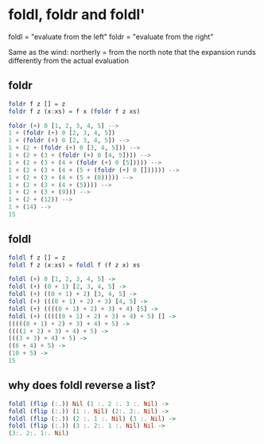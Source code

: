 
# foldl, foldr and foldl'

foldl = "evaluate from the left"
foldr = "evaluate from the right"

Same as the wind: northerly = from the north
note that the expansion runds differently from the actual evaluation

## foldr

```haskell
foldr f z [] = z
foldr f z (x:xs) = f x (foldr f z xs)

foldr (+) 0 [1, 2, 3, 4, 5] -->
1 + (foldr (+) 0 [2, 3, 4, 5])
1 + (foldr (+) 0 [2, 3, 4, 5]) -->
1 + (2 + (foldr (+) 0 [3, 4, 5])) -->
1 + (2 + (3 + (foldr (+) 0 [4, 5]))) -->
1 + (2 + (3 + (4 + (foldr (+) 0 [5])))) -->
1 + (2 + (3 + (4 + (5 + (foldr (+) 0 []))))) -->
1 + (2 + (3 + (4 + (5 + (0))))) -->
1 + (2 + (3 + (4 + (5)))) -->
1 + (2 + (3 + (9))) -->
1 + (2 + (12)) -->
1 + (14) -->
15
```

## foldl

```haskell
foldl f z [] = z
foldl f z (x:xs) = foldl f (f z x) xs

foldl (+) 0 [1, 2, 3, 4, 5] ->
foldl (+) (0 + 1) [2, 3, 4, 5] ->
foldl (+) ((0 + 1) + 2) [3, 4, 5] ->
foldl (+) (((0 + 1) + 2) + 3) [4, 5] ->
foldl (+) ((((0 + 1) + 2) + 3) + 4) [5] ->
foldl (+) (((((0 + 1) + 2) + 3) + 4) + 5) [] ->
(((((0 + 1) + 2) + 3) + 4) + 5) ->
((((1 + 2) + 3) + 4) + 5) ->
(((3 + 3) + 4) + 5) ->
((6 + 4) + 5) ->
(10 + 5) ->
15
```

## why does foldl reverse a list?
```haskell
foldl (flip (:.)) Nil (1 :. 2 :. 3 :. Nil) ->
foldl (flip (:.)) (1 :. Nil) (2:. 3:. Nil) ->
foldl (flip (:.)) (2 :. 1 :. Nil) (3 :. Nil) ->
foldl (flip (:.)) (3 :. 2:. 1 :. Nil) Nil ->
(3:. 2:. 1:. Nil)
```


